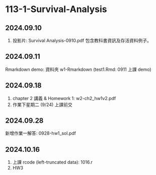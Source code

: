 # 113-1-Survival-Analysis

## 2024.09.10
1. 投影片: Survival Analysis-0910.pdf
   包含教科書資訊及存活資料例子。
## 2024.09.11
Rmarkdown demo: 資料夾 w1-Rmarkdown (test1.Rmd: 0911 上課 demo)

## 2024.09.18
1. chapter 2 講義 & Homework 1: w2-ch2_hw1v2.pdf
2. 作業下星期二 (9/24) 上課前交

## 2024.09.28
新增作業一解答: 0928-hw1_sol.pdf

## 2024.10.16
1. 上課 rcode (left-truncated data): 1016.r
2. HW3
